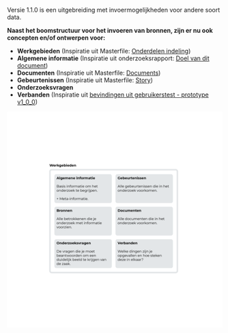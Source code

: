 
Versie 1.1.0 is een uitgebreiding met invoermogelijkheden voor andere soort data.

__Naast het boomstructuur voor het invoeren van bronnen, zijn er nu ook concepten en/of ontwerpen voor:__
* __Werkgebieden__  (Inspiratie uit Masterfile: [Onderdelen indeling](https://jorik.gitbook.io/project-blauwdruk/research_methods/masterfile#onderdelen-indeling))
* __Algemene informatie__ (Inspiratie uit onderzoeksrapport: [Doel van dit document](https://jorik.gitbook.io/project-blauwdruk/research_methods/onderzoeksrapport#indeling-onderzoeksvoorstel))
* __Documenten__  (Inspiratie uit Masterfile: [Documents](https://jorik.gitbook.io/project-blauwdruk/research_methods/masterfile#documents))
* __Gebeurtenissen__  (Inspiratie uit Masterfile: [Story](https://jorik.gitbook.io/project-blauwdruk/research_methods/masterfile#story))
* __Onderzoeksvragen__
* __Verbanden__ (Inspiratie uit [bevindingen uit gebruikerstest - prototype v1_0_0](https://jorik.gitbook.io/project-blauwdruk/ontwerpproces/input/prototype/resultaten#bevindingen))


![Onderdelen](content/onderdelen-uitleg.png)